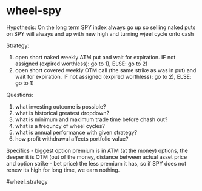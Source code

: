 # wheel-spy
Hypothesis:
On the long term SPY index always go up so selling naked puts on SPY will always and up with new high and turning wjeel cycle onto cash

Strategy:
1) open short naked weekly ATM put and wait for expiration.
IF not assigned (expired worthless): go to 1), ELSE: go to 2)
2) open short covered weekly OTM call (the same strike as was in put) and wait for expiration.
IF not assigned (expired worthless): go to 2), ELSE: go to 1)

Questions:
1) what investing outcome is possible?
2) what is historical greatest dropdown?
3) what is minimum and maximum trade time before chash out?
4) what is a frequncy of wheel cycles?
5) what is annual performance with given strategy?
6) how profit withdrawal affects portfolio value?

Specifics - biggest option premium is in ATM (at the money) options, the deeper it is OTM (out of the money, distance between actual asset price and option strike - bet price) the less premium it has, so if SPY does not renew its high for long time, we earn nothing.

#wheel_strategy
